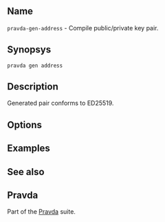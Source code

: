 ## Name
`pravda-gen-address` - Compile public/private key pair.

## Synopsys
```
pravda gen address
```

## Description
Generated pair conforms to ED25519.


## Options


## Examples



## See also


## Pravda
Part of the [Pravda](main.md) suite.
